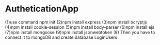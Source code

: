# AutheticationApp
(1)use command npm init
(2)npm install express
(3)npm install bcryptjs
(4)npm install cookie-session
(5)npm install body-parser
(6)npm install ejs
(7)npm install mongoose
(9)npm install jsonwebtoken
(8) Then you have to connect it to mongoDB and create database LoginUsers

